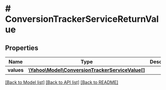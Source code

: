 # # ConversionTrackerServiceReturnValue

## Properties

Name | Type | Description | Notes
------------ | ------------- | ------------- | -------------
**values** | [**\Yahoo\Model\ConversionTrackerServiceValue[]**](ConversionTrackerServiceValue.md) |  | [optional] 

[[Back to Model list]](../../README.md#documentation-for-models) [[Back to API list]](../../README.md#documentation-for-api-endpoints) [[Back to README]](../../README.md)


